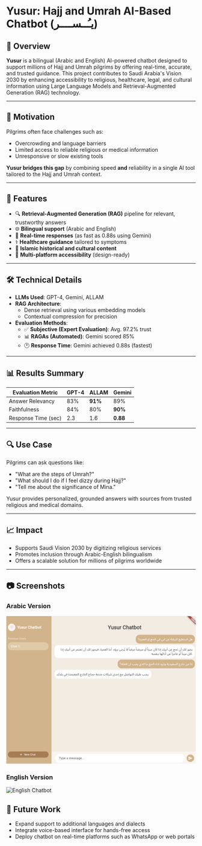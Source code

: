 # Yusur: Hajj and Umrah AI-Based Chatbot (يـُــســــر)

## 📌 Overview
**Yusur** is a bilingual (Arabic and English) AI-powered chatbot designed to support millions of Hajj and Umrah pilgrims by offering real-time, accurate, and trusted guidance. This project contributes to Saudi Arabia's Vision 2030 by enhancing accessibility to religious, healthcare, legal, and cultural information using Large Language Models and Retrieval-Augmented Generation (RAG) technology.

---

## 🎯 Motivation
Pilgrims often face challenges such as:
- Overcrowding and language barriers
- Limited access to reliable religious or medical information
- Unresponsive or slow existing tools 

**Yusur bridges this gap** by combining speed **and** reliability in a single AI tool tailored to the Hajj and Umrah context.

---

## 🚀 Features
- 🔍 **Retrieval-Augmented Generation (RAG)** pipeline for relevant, trustworthy answers
- 🌐 **Bilingual support** (Arabic and English)
- 💬 **Real-time responses** (as fast as 0.88s using Gemini)
- ⚕️ **Healthcare guidance** tailored to symptoms
- 📖 **Islamic historical and cultural content**
- 📱 **Multi-platform accessibility** (design-ready)

---

## 🛠️ Technical Details
- **LLMs Used**: GPT-4, Gemini, ALLAM
- **RAG Architecture**:
  - Dense retrieval using various embedding models
  - Contextual compression for precision
- **Evaluation Methods**:
  - ✅ **Subjective (Expert Evaluation)**: Avg. 97.2% trust
  - 📊 **RAGAs (Automated)**: Gemini scored 85%
  - 🕐 **Response Time**: Gemini achieved 0.88s (fastest)

---

## 📊 Results Summary

| Evaluation Metric     | GPT-4 | ALLAM | Gemini |
|-----------------------|-------|-------|--------|
| Answer Relevancy      | 83%   | **91%** | 89%    |
| Faithfulness          | 84%   | 80%   | **90%** |
| Response Time (sec)   | 2.3   | 1.6   | **0.88** |

---

## 🔍 Use Case
Pilgrims can ask questions like:
- "What are the steps of Umrah?"
- "What should I do if I feel dizzy during Hajj?"
- "Tell me about the significance of Mina."

Yusur provides personalized, grounded answers with sources from trusted religious and medical domains.

---

## 📈 Impact
- Supports Saudi Vision 2030 by digitizing religious services
- Promotes inclusion through Arabic-English bilingualism
- Offers a scalable solution for millions of pilgrims worldwide

---


## 📷 Screenshots

### Arabic Version
![Arabic Chatbot](Arabic_chatbot.png)

### English Version
![English Chatbot](English_chatbot.png)

## 🧠 Future Work
- Expand support to additional languages and dialects
- Integrate voice-based interface for hands-free access
- Deploy chatbot on real-time platforms such as WhatsApp or web portals



